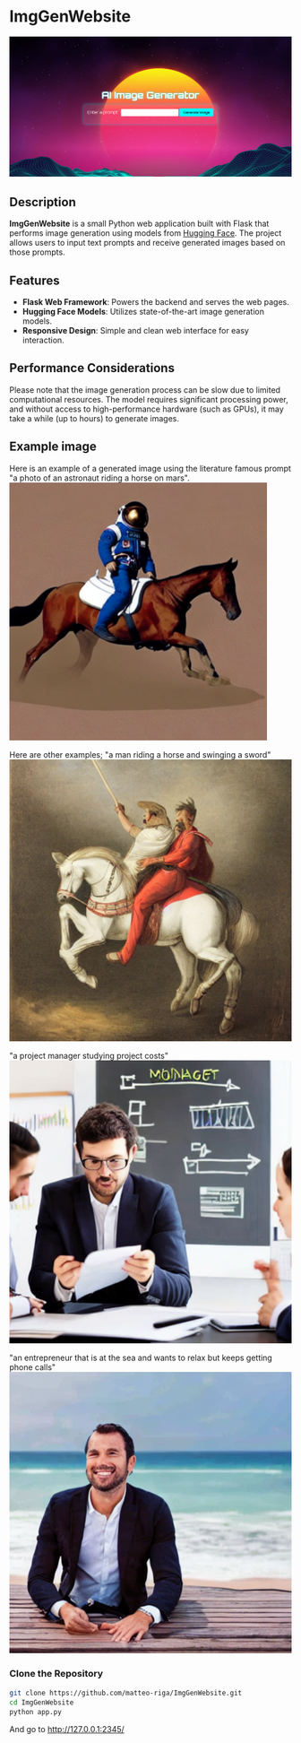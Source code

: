 # ImgGenWebsite

![Project Banner](homepage.png)

## Description

**ImgGenWebsite** is a small Python web application built with Flask that performs image generation using models from [Hugging Face](https://huggingface.co/). The project allows users to input text prompts and receive generated images based on those prompts.

## Features

- **Flask Web Framework**: Powers the backend and serves the web pages.
- **Hugging Face Models**: Utilizes state-of-the-art image generation models.
- **Responsive Design**: Simple and clean web interface for easy interaction.

## Performance Considerations

Please note that the image generation process can be slow due to limited computational resources. The model requires significant processing power, and without access to high-performance hardware (such as GPUs), it may take a while (up to hours) to generate images.

## Example image

Here is an example of a generated image using the literature famous prompt "a photo of an astronaut riding a horse on mars".
![astronaut](astronaut.png)

Here are other examples; "a man riding a horse and swinging a sword" 
![man_horse_sword](man_horse_sword.png)

"a project manager studying project costs"
![pm_costs](pm_costs.png)

"an entrepreneur that is at the sea and wants to relax but keeps getting phone calls"
![pm_beach](pm_beach.png)

### Clone the Repository

```bash
git clone https://github.com/matteo-riga/ImgGenWebsite.git
cd ImgGenWebsite
python app.py
```
And go to http://127.0.0.1:2345/